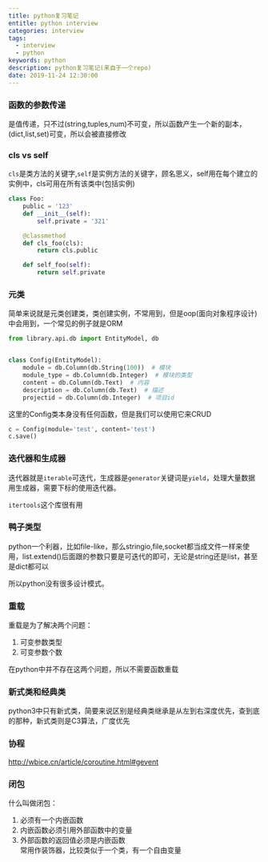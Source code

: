 ```yaml
---
title: python复习笔记
entitle: python interview
categories: interview
tags:
  - interview
  - python
keywords: python
description: python复习笔记(来自于一个repo)
date: 2019-11-24 12:30:00
---
```

### 函数的参数传递

是值传递，只不过(string,tuples,num)不可变，所以函数产生一个新的副本，(dict,list,set)可变，所以会被直接修改
### cls vs self
`cls`是类方法的关键字,`self`是实例方法的关键字，顾名思义，self用在每个建立的实例中，cls可用在所有该类中(包括实例)

```python
class Foo:
    public = '123'
    def __init__(self):
        self.private = '321'

    @classmethod
    def cls_foo(cls):
        return cls.public

    def self_foo(self):
        return self.private
```

### 元类

简单来说就是元类创建类，类创建实例，不常用到，但是oop(面向对象程序设计)中会用到，一个常见的例子就是ORM

```python
from library.api.db import EntityModel, db


class Config(EntityModel):
    module = db.Column(db.String(100))  # 模块
    module_type = db.Column(db.Integer)  # 模块的类型
    content = db.Column(db.Text)  # 内容
    description = db.Column(db.Text)  # 描述
    projectid = db.Column(db.Integer)  # 项目id

```

这里的Config类本身没有任何函数，但是我们可以使用它来CRUD

```python
c = Config(module='test', content='test')
c.save()
```

### 迭代器和生成器

迭代器就是`iterable`可迭代，生成器是`generator`关键词是`yield`，处理大量数据用生成器，需要下标的使用迭代器。

`itertools`这个库很有用

### 鸭子类型

python一个利器，比如file-like，那么stringio,file,socket都当成文件一样来使用，list.extend()后面跟的参数只要是可迭代的即可，无论是string还是list，甚至是dict都可以

所以python没有很多设计模式。

### 重载

重载是为了解决两个问题：

1. 可变参数类型
2. 可变参数个数

在python中并不存在这两个问题，所以不需要函数重载

### 新式类和经典类

python3中只有新式类，简要来说区别是经典类继承是从左到右深度优先，查到底的那种，新式类则是C3算法，广度优先

### 协程
http://wbice.cn/article/coroutine.html#gevent

### 闭包
什么叫做闭包：
1. 必须有一个内嵌函数
2. 内嵌函数必须引用外部函数中的变量
3. 外部函数的返回值必须是内嵌函数  
常用作装饰器，比较类似于一个类，有一个自由变量
